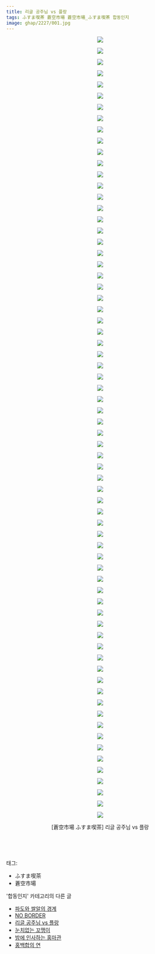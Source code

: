 ```yaml
---
title: 리글 공주님 vs 플랑
tags: ふすま喫茶 蒼空市場 蒼空市場_ふすま喫茶 합동인지
image: ghap/2227/001.jpg
---
```

<div class="article">
<p style="text-align: center; clear: none; float: none;"><img src="{{ site.nasurl }}/ghap/2227/001.jpg"/></p>
<p style="text-align: center; clear: none; float: none;"><img src="{{ site.nasurl }}/ghap/2227/002.jpg"/></p>
<p style="text-align: center; clear: none; float: none;"><img src="{{ site.nasurl }}/ghap/2227/003.jpg"/></p>
<p style="text-align: center; clear: none; float: none;"><img src="{{ site.nasurl }}/ghap/2227/004.jpg"/></p>
<p style="text-align: center; clear: none; float: none;"><img src="{{ site.nasurl }}/ghap/2227/005.jpg"/></p>
<p style="text-align: center; clear: none; float: none;"><img src="{{ site.nasurl }}/ghap/2227/006.jpg"/></p>
<p style="text-align: center; clear: none; float: none;"><img src="{{ site.nasurl }}/ghap/2227/007.jpg"/></p>
<p style="text-align: center; clear: none; float: none;"><img src="{{ site.nasurl }}/ghap/2227/008.jpg"/></p>
<p style="text-align: center; clear: none; float: none;"><img src="{{ site.nasurl }}/ghap/2227/009.jpg"/></p>
<p style="text-align: center; clear: none; float: none;"><img src="{{ site.nasurl }}/ghap/2227/010.jpg"/></p>
<p style="text-align: center; clear: none; float: none;"><img src="{{ site.nasurl }}/ghap/2227/011.jpg"/></p>
<p style="text-align: center; clear: none; float: none;"><img src="{{ site.nasurl }}/ghap/2227/012.jpg"/></p>
<p style="text-align: center; clear: none; float: none;"><img src="{{ site.nasurl }}/ghap/2227/013.jpg"/></p>
<p style="text-align: center; clear: none; float: none;"><img src="{{ site.nasurl }}/ghap/2227/014.jpg"/></p>
<p style="text-align: center; clear: none; float: none;"><img src="{{ site.nasurl }}/ghap/2227/015.jpg"/></p>
<p style="text-align: center; clear: none; float: none;"><img src="{{ site.nasurl }}/ghap/2227/016.jpg"/></p>
<p style="text-align: center; clear: none; float: none;"><img src="{{ site.nasurl }}/ghap/2227/017.jpg"/></p>
<p style="text-align: center; clear: none; float: none;"><img src="{{ site.nasurl }}/ghap/2227/018.jpg"/></p>
<p style="text-align: center; clear: none; float: none;"><img src="{{ site.nasurl }}/ghap/2227/019.jpg"/></p>
<p style="text-align: center; clear: none; float: none;"><img src="{{ site.nasurl }}/ghap/2227/020.jpg"/></p>
<p style="text-align: center; clear: none; float: none;"><img src="{{ site.nasurl }}/ghap/2227/021.jpg"/></p>
<p style="text-align: center; clear: none; float: none;"><img src="{{ site.nasurl }}/ghap/2227/022.jpg"/></p>
<p style="text-align: center; clear: none; float: none;"><img src="{{ site.nasurl }}/ghap/2227/023.jpg"/></p>
<p style="text-align: center; clear: none; float: none;"><img src="{{ site.nasurl }}/ghap/2227/024.jpg"/></p>
<p style="text-align: center; clear: none; float: none;"><img src="{{ site.nasurl }}/ghap/2227/025.jpg"/></p>
<p style="text-align: center; clear: none; float: none;"><img src="{{ site.nasurl }}/ghap/2227/026.jpg"/></p>
<p style="text-align: center; clear: none; float: none;"><img src="{{ site.nasurl }}/ghap/2227/027.jpg"/></p>
<p style="text-align: center; clear: none; float: none;"><img src="{{ site.nasurl }}/ghap/2227/028.jpg"/></p>
<p style="text-align: center; clear: none; float: none;"><img src="{{ site.nasurl }}/ghap/2227/029.jpg"/></p>
<p style="text-align: center; clear: none; float: none;"><img src="{{ site.nasurl }}/ghap/2227/030.jpg"/></p>
<p style="text-align: center; clear: none; float: none;"><img src="{{ site.nasurl }}/ghap/2227/031.jpg"/></p>
<p style="text-align: center; clear: none; float: none;"><img src="{{ site.nasurl }}/ghap/2227/032.jpg"/></p>
<p style="text-align: center; clear: none; float: none;"><img src="{{ site.nasurl }}/ghap/2227/033.jpg"/></p>
<p style="text-align: center; clear: none; float: none;"><img src="{{ site.nasurl }}/ghap/2227/034.jpg"/></p>
<p style="text-align: center; clear: none; float: none;"><img src="{{ site.nasurl }}/ghap/2227/035.jpg"/></p>
<p style="text-align: center; clear: none; float: none;"><img src="{{ site.nasurl }}/ghap/2227/036.jpg"/></p>
<p style="text-align: center; clear: none; float: none;"><img src="{{ site.nasurl }}/ghap/2227/037.jpg"/></p>
<p style="text-align: center; clear: none; float: none;"><img src="{{ site.nasurl }}/ghap/2227/038.jpg"/></p>
<p style="text-align: center; clear: none; float: none;"><img src="{{ site.nasurl }}/ghap/2227/039.jpg"/></p>
<p style="text-align: center; clear: none; float: none;"><img src="{{ site.nasurl }}/ghap/2227/040.jpg"/></p>
<p style="text-align: center; clear: none; float: none;"><img src="{{ site.nasurl }}/ghap/2227/041.jpg"/></p>
<p style="text-align: center; clear: none; float: none;"><img src="{{ site.nasurl }}/ghap/2227/042.jpg"/></p>
<p style="text-align: center; clear: none; float: none;"><img src="{{ site.nasurl }}/ghap/2227/043.jpg"/></p>
<p style="text-align: center; clear: none; float: none;"><img src="{{ site.nasurl }}/ghap/2227/044.jpg"/></p>
<p style="text-align: center; clear: none; float: none;"><img src="{{ site.nasurl }}/ghap/2227/045.jpg"/></p>
<p style="text-align: center; clear: none; float: none;"><img src="{{ site.nasurl }}/ghap/2227/046.jpg"/></p>
<p style="text-align: center; clear: none; float: none;"><img src="{{ site.nasurl }}/ghap/2227/047.jpg"/></p>
<p style="text-align: center; clear: none; float: none;"><img src="{{ site.nasurl }}/ghap/2227/048.jpg"/></p>
<p style="text-align: center; clear: none; float: none;"><img src="{{ site.nasurl }}/ghap/2227/049.jpg"/></p>
<p style="text-align: center; clear: none; float: none;"><img src="{{ site.nasurl }}/ghap/2227/050.jpg"/></p>
<p style="text-align: center; clear: none; float: none;"><img src="{{ site.nasurl }}/ghap/2227/051.jpg"/></p>
<p style="text-align: center; clear: none; float: none;"><img src="{{ site.nasurl }}/ghap/2227/052.jpg"/></p>
<p style="text-align: center; clear: none; float: none;"><img src="{{ site.nasurl }}/ghap/2227/053.jpg"/></p>
<p style="text-align: center; clear: none; float: none;"><img src="{{ site.nasurl }}/ghap/2227/054.jpg"/></p>
<p style="text-align: center; clear: none; float: none;"><img src="{{ site.nasurl }}/ghap/2227/055.jpg"/></p>
<p style="text-align: center; clear: none; float: none;"><img src="{{ site.nasurl }}/ghap/2227/056.jpg"/></p>
<p style="text-align: center; clear: none; float: none;"><img src="{{ site.nasurl }}/ghap/2227/057.jpg"/></p>
<p style="text-align: center; clear: none; float: none;"><img src="{{ site.nasurl }}/ghap/2227/058.jpg"/></p>
<p style="text-align: center; clear: none; float: none;"><img src="{{ site.nasurl }}/ghap/2227/059.jpg"/></p>
<p style="text-align: center; clear: none; float: none;"><img src="{{ site.nasurl }}/ghap/2227/060.jpg"/></p>
<p style="text-align: center; clear: none; float: none;"><img src="{{ site.nasurl }}/ghap/2227/061.jpg"/></p>
<p style="text-align: center; clear: none; float: none;"><img src="{{ site.nasurl }}/ghap/2227/062.jpg"/></p>
<p style="text-align: center; clear: none; float: none;"><img src="{{ site.nasurl }}/ghap/2227/063.jpg"/></p>
<p style="text-align: center; clear: none; float: none;"><img src="{{ site.nasurl }}/ghap/2227/064.jpg"/></p>
<p style="text-align: center; clear: none; float: none;"><img src="{{ site.nasurl }}/ghap/2227/065.jpg"/></p>
<p style="text-align: center; clear: none; float: none;"><img src="{{ site.nasurl }}/ghap/2227/066.jpg"/></p>
<p style="text-align: center; clear: none; float: none;"><img src="{{ site.nasurl }}/ghap/2227/067.jpg"/></p>
<p style="text-align: center; clear: none; float: none;"><img src="{{ site.nasurl }}/ghap/2227/068.jpg"/></p>
<p style="text-align: center; clear: none; float: none;"><img src="{{ site.nasurl }}/ghap/2227/069.jpg"/></p>
<p style="text-align: center; clear: none; float: none;"><img src="{{ site.nasurl }}/ghap/2227/070.jpg"/></p>
<p style="text-align: center; clear: none; float: none;">[蒼空市場 ふすま喫茶] 리글 공주님 vs 플랑</p>
<p style="text-align: center; clear: none; float: none;"><br/></p>
<p><br/></p>
</div><div class="tagTrail">
<p>태그: </p>
<ul>
<li>ふすま喫茶</li>
<li>蒼空市場</li>
</ul>
</div><div class="another">
<p>'합동인지' 카테고리의 다른 글</p>
<ul>
<li><a href="/2016-09-20-ghap_2250">파도와 쌀알의 경계</a></li>
<li><a href="/2016-09-20-ghap_2245">NO BORDER</a></li>
<li><a href="/2016-09-19-ghap_2227">리글 공주님 vs 플랑</a></li>
<li><a href="/2016-09-18-ghap_2210">눈치없는 꼬맹이</a></li>
<li><a href="/2016-09-17-ghap_2188">밤에 인사하는 홍마관</a></li>
<li><a href="/2016-09-14-ghap_2165">홍백합의 연</a></li>
</ul>
</div><div class="cb_module cb_fluid">
<div class="cb_wrt cb_profile">
</div><!-- commentList close -->
</div>
